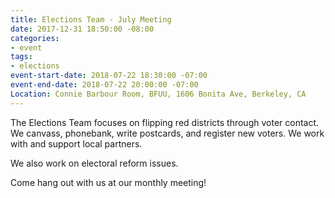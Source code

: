 ```yaml
---
title: Elections Team - July Meeting
date: 2017-12-31 18:50:00 -08:00
categories:
- event
tags:
- elections
event-start-date: 2018-07-22 18:30:00 -07:00
event-end-date: 2018-07-22 20:00:00 -07:00
Location: Connie Barbour Room, BFUU, 1606 Bonita Ave, Berkeley, CA
---
```


The Elections Team focuses on flipping red districts through voter contact. We canvass, phonebank, write postcards, and register new voters. We work with and support local partners.

We also work on electoral reform issues.

Come hang out with us at our monthly meeting!